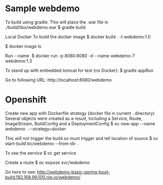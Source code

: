 # Sample webdemo


To build using gradle. This will place the .war file in ./build/libs/webdemo.war
$ gradle build      

Local Docker 
To build the docker image
$ docker build . -t webdemo:1.0

$ docker image ls

Run --name <unique name of container>  <image name : tag>
$ docker run  -p 8080:8080 -d  --name webdemo-7  webdemo:1.3

To stand up with embedded tomcat for test (no Docker):
$ gradle appRun

Go to following URL:
 http://localhost:8080/webdemo

# Openshift 
Create new app with Dockerfile strategy (docker file in current . directory)
Several objects were created as a result, including a Service, Route, ImageStream, BuildConfig and a DeploymentConfig
$ oc new-app --name webdemo . --strategy=docker

This will not trigger the build so must trigger and tell location of source
$ oc start-build bc/webdemo  --from-dir .

To see the service
$ oc get service


Create a route
$ oc expose svc/webdemo

Go here to see:
http://webdemo-basic-spring-boot-build.192.168.99.100.nip.io/webdemo/
